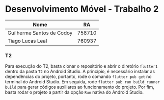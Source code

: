 # Desenvolvimento Móvel - Trabalho 2

|           Nome            |   RA   |
|---------------------------|--------|
| Guilherme Santos de Godoy | 758710 |
| Tiago Lucas Leal          | 760937 |

### T2
Para execução do T2, basta clonar o repositório e abrir o diretório `flutter1` dentro da pasta `T2` no Android Studio. A princípio, é necessário instalar as dependências do projeto, portanto, rode o comando `flutter pub get` no terminal do Android Studio. Em seguida, rode `flutter pub run build_runner build` para gerar códigos auxiliares ao funcionamento do projeto. Por fim, basta rodar o projeto a partir da opção `Run` nativa do Android Studio.
